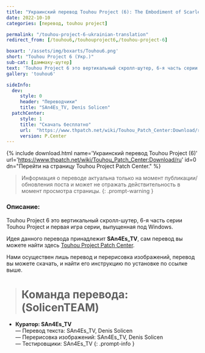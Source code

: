 ```yaml
---
title: "Украинский перевод Touhou Project (6): The Embodiment of Scarlet Devil"
date: 2022-10-10
categories: [перевод, touhou project] 

permalink: "/touhou-project-6-ukrainian-translation"
redirect_from: [/touhou6,/touhouproject6,/touhou-project-6]

boxart: '/assets/img/boxarts/Touhou6.png'
short: "Touhou Project 6 (Укр.)"
sub-cat: [даммаку-шутер]
text: 'Touhou Project 6 это вертикальный скролл-шутер, 6-я часть серии Touhou Project и первая игра серии, выпущенная под Windows.'
gallery: 'touhou6'

sideInfo:
  dev:
     style: 0
     header: "Переводчики"
     title: "SAn4Es_TV, Denis Solicen"
  patchCenter:
     style: 1
     title: "Скачать бесплатно"
     url:  "https://www.thpatch.net/wiki/Touhou_Patch_Center:Download/ru"
     version: P.Center
---
```

{% include download.html name='Украинский перевод Touhou Project (6)' url='https://www.thpatch.net/wiki/Touhou_Patch_Center:Download/ru' id=0 dn="Перейти на страницу Touhou Project Patch Center." %}

> Информация о переводе актуальна только на момент публикации/обновления поста и может не отражать действительность в момент просмотра страницы.
{: .prompt-warning }

### Описание:
Touhou Project 6 это вертикальный скролл-шутер, 6-я часть серии Touhou Project и первая игра серии, выпущенная под Windows.

Идея данного перевода принадлежит **SAn4Es_TV**, сам перевод вы можете найти здесь [Touhou Project Patch Center](https://www.thpatch.net/wiki/Touhou_Patch_Center:Download/ru).

Нами осуществен лишь перевод и перерисовка изображений, перевод вы можете скачать, и найти его инструкцию по установке по ссылке выше.

> # **Команда перевода: (SolicenTEAM)**
* **Куратор: SAn4Es_TV** 
<br> — Перевод текста: SAn4Es_TV, Denis Solicen
<br> — Перерисовка изображений: SAn4Es_TV, Denis Solicen
<br> — Тестировщики: SAn4Es_TV
{: .prompt-info }